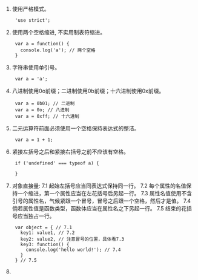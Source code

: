 1. 使用严格模式。

		'use strict';
2. 使用两个空格缩进, 不实用制表符缩进。

		var a = function() {
		  console.log('a'); // 两个空格
		}
3. 字符串使用单引号。

        var a = 'a';
4. 八进制使用0o前缀；二进制使用0b前缀；十六进制使用0x前缀。

        var a = 0b01; // 二进制
        var a = 0o; // 八进制
        var a = 0xff; // 十六进制
5. 二元运算符前面必须使用一个空格保持表达式的整洁。

        var a = 1 + 1;
6. 紧接左括号之后和紧接右括号之前不应该有空格。

        if ('undefined' === typeof a) {
          
        }
7. 对象直接量:
7.1 起始左括号应当同表达式保持同一行。
7.2 每个属性的名值保持一个缩进，第一个属性应当在左花括号后另起一行。
7.3 属性名值使用不含引号的属性名，气候紧跟一个冒号，冒号之后跟一个空格，然后才是值。
7.4 倘若属性值是函数类型，函数体应当在属性名之下另起一行。
7.5 结束的花括号应当独占一行。

        var object = { // 7.1
		  key1: value1, // 7.2
		  key2: value2, // 注意冒号的位置，具体看7.3
		  key3: function() {
		    console.log('hello world!'); // 7.4
		  }
		} // 7.5
8. 